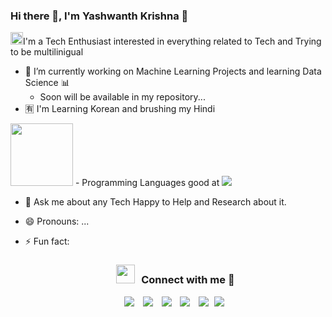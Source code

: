 ### Hi there 👋, I'm Yashwanth Krishna 🧑
  
  <img width=20px src="https://media.giphy.com/media/h4TP7zsNRxcXVG9L7T/giphy.gif">I'm a Tech Enthusiast interested in everything related to Tech and Trying to be multilinigual
  
  
- 🔭 I’m currently working on Machine Learning Projects and learning Data Science 📊
    -   Soon will be available in my repository...
- 🈶 I'm Learning Korean and brushing my Hindi
<img width=100px src="https://giphy.com/gifs/friends-tv-show-joey-L0aWDywDu1ziw">
- Programming Languages good at
<img src="https://media.giphy.com/media/3gII5EPW1zeplHDfbZ/giphy.gif">
   
- 💬 Ask me about any Tech Happy to Help and Research about it.
- 😄 Pronouns: ...
- ⚡ Fun fact: 
   
   <h3 align="center" > <img src="https://media.giphy.com/media/iY8CRBdQXODJSCERIr/giphy.gif" width="30" height="30" style="margin-right: 10px;">Connect with me 🤝 </h3>

<p align="center">

 <div align="center"  class="icons-social" style="margin-left: 10px;">
        <a style="margin-left: 10px;"  target="_blank" href="https://www.linkedin.com/in/yashwanthkrishnab/">
			<img src="https://img.icons8.com/doodle/40/000000/linkedin--v2.png"></a>
        <a style="margin-left: 10px;" target="_blank" href="https://github.com/YashwanthKrishnaB">
		<img src="https://img.icons8.com/doodle/40/000000/github--v1.png"></a>
        <a style="margin-left: 10px;" target="_blank" href="https://www.instagram.com/yash__krishna/">
			<img src="https://img.icons8.com/doodle/40/000000/instagram-new--v2.png"></a>
		<a style="margin-left: 10px;" target="_blank" href="https://twitter.com/yashwan84676111">
			<img src="https://img.icons8.com/doodle/1x/twitter-squared--v2.png" ></a>
		<a style="margin-left: 10px;" target="_blank" href="https://www.youtube.com/channel/UCBt5dQwVAkiQk6nX7lLC4dQ?view_as=subscriber">
				<img src="https://img.icons8.com/doodle/1x/youtube--v2.png" ></a>
		<a style="margin-left: 5px;" target="_blank" href="https://github.com/YashwanthKrishnaB/YashwanthKrishnaB/blob/main/resume.pdf">
					<img src="https://img.icons8.com/plasticine/0.5x/resume.png" ></a>
      </div>

</p>


